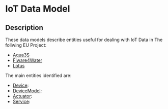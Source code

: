 # IoT Data Model


## Description
These data models describe entities useful for dealing with IoT Data in The follwing EU Project:
- [Aqua3S](https://aqua3s.eu/)
- [Fiware4Water](https://www.fiware4water.eu/)
- [Lotus](https://www.lotus-india.eu/)

The main entities identified are:

-   [Device](Device):
-   [DeviceModel](DeviceModel):
-   [Actuator](Actuator/doc/spec.md):
-   [Service](Service/doc/spec.md):
